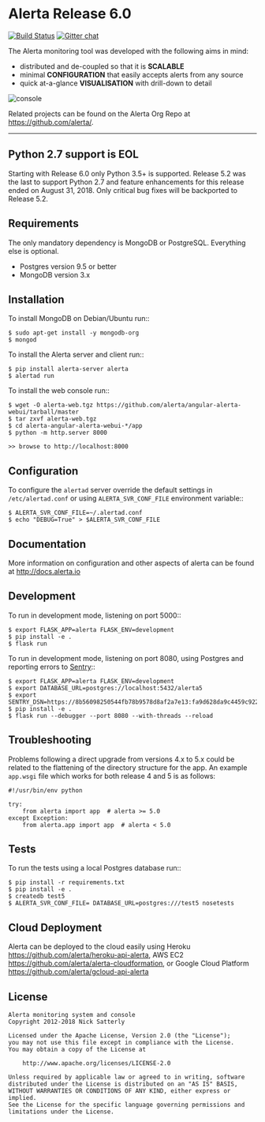 Alerta Release 6.0
==================

[![Build Status](https://travis-ci.org/alerta/alerta.png)](https://travis-ci.org/alerta/alerta)
[![Gitter chat](https://badges.gitter.im/alerta/chat.png)](https://gitter.im/alerta/chat)

The Alerta monitoring tool was developed with the following aims in mind:

*   distributed and de-coupled so that it is **SCALABLE**
*   minimal **CONFIGURATION** that easily accepts alerts from any source
*   quick at-a-glance **VISUALISATION** with drill-down to detail

![console](/docs/images/alert-list-rel32.png?raw=true)

Related projects can be found on the Alerta Org Repo at <https://github.com/alerta/>.

----

Python 2.7 support is EOL
-------------------------

Starting with Release 6.0 only Python 3.5+ is supported. Release 5.2 was the
last to support Python 2.7 and feature enhancements for this release ended on
August 31, 2018. Only critical bug fixes will be backported to Release 5.2.

Requirements
------------

The only mandatory dependency is MongoDB or PostgreSQL. Everything else is optional.

- Postgres version 9.5 or better
- MongoDB version 3.x

Installation
------------

To install MongoDB on Debian/Ubuntu run::

    $ sudo apt-get install -y mongodb-org
    $ mongod

To install the Alerta server and client run::

    $ pip install alerta-server alerta
    $ alertad run

To install the web console run::

    $ wget -O alerta-web.tgz https://github.com/alerta/angular-alerta-webui/tarball/master
    $ tar zxvf alerta-web.tgz
    $ cd alerta-angular-alerta-webui-*/app
    $ python -m http.server 8000

    >> browse to http://localhost:8000

Configuration
-------------

To configure the ``alertad`` server override the default settings in ``/etc/alertad.conf``
or using ``ALERTA_SVR_CONF_FILE`` environment variable::

    $ ALERTA_SVR_CONF_FILE=~/.alertad.conf
    $ echo "DEBUG=True" > $ALERTA_SVR_CONF_FILE

Documentation
-------------

More information on configuration and other aspects of alerta can be found
at <http://docs.alerta.io>

Development
-----------

To run in development mode, listening on port 5000::

    $ export FLASK_APP=alerta FLASK_ENV=development
    $ pip install -e .
    $ flask run

To run in development mode, listening on port 8080, using Postgres and
reporting errors to [Sentry](https://sentry.io)::

    $ export FLASK_APP=alerta FLASK_ENV=development
    $ export DATABASE_URL=postgres://localhost:5432/alerta5
    $ export SENTRY_DSN=https://8b56098250544fb78b9578d8af2a7e13:fa9d628da9c4459c922293db72a3203f@sentry.io/153768
    $ pip install -e .
    $ flask run --debugger --port 8080 --with-threads --reload

Troubleshooting
---------------

Problems following a direct upgrade from versions 4.x to 5.x could be
related to the flattening of the directory structure for the app. An
example `app.wsgi` file which works for both release 4 and 5 is as
follows:

```
#!/usr/bin/env python

try:
    from alerta import app  # alerta >= 5.0
except Exception:
    from alerta.app import app  # alerta < 5.0
```

Tests
-----

To run the tests using a local Postgres database run::

    $ pip install -r requirements.txt
    $ pip install -e .
    $ createdb test5
    $ ALERTA_SVR_CONF_FILE= DATABASE_URL=postgres:///test5 nosetests

Cloud Deployment
----------------

Alerta can be deployed to the cloud easily using Heroku <https://github.com/alerta/heroku-api-alerta>,
AWS EC2 <https://github.com/alerta/alerta-cloudformation>, or Google Cloud Platform
<https://github.com/alerta/gcloud-api-alerta>

License
-------

    Alerta monitoring system and console
    Copyright 2012-2018 Nick Satterly

    Licensed under the Apache License, Version 2.0 (the "License");
    you may not use this file except in compliance with the License.
    You may obtain a copy of the License at

        http://www.apache.org/licenses/LICENSE-2.0

    Unless required by applicable law or agreed to in writing, software
    distributed under the License is distributed on an "AS IS" BASIS,
    WITHOUT WARRANTIES OR CONDITIONS OF ANY KIND, either express or implied.
    See the License for the specific language governing permissions and
    limitations under the License.
